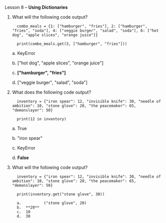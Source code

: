 Lesson 8 – **Using Dictionaries**

1.    What will the following code output?

            combo_meals = {1: ["hamburger", "fries"], 2: ["hamburger", "fries", "soda"], 4: ["veggie burger", "salad", "soda"], 6: ["hot dog", "apple slices", "orange juice"]}
        
            print(combo_meals.get(3, ["hamburger", "fries"]))

      a.      KeyError
      
      b.      ["hot dog", "apple slices", "orange juice"]
      
      c.      **["hamburger", "fries"]**
      
      d.      ["veggie burger", "salad", "soda"]

2.    What does the following code output?

            inventory = {"iron spear": 12, "invisible knife": 30, "needle of ambition": 10, "stone glove": 20, "the peacemaker": 65, "demonslayer": 50}

            print(12 in inventory)

      a.    True
      
      b.	"iron spear"
      
      c.    KeyError

      d.	**False**

3.    What will the following code output?

            inventory = {"iron spear": 12, "invisible knife": 30, "needle of ambition": 10, "stone glove": 20, "the peacemaker": 65, "demonslayer": 50}

            print(inventory.get("stone glove", 30))

            a.          ("stone glove", 20)
            b.	**20**
            c.	10
            d.	30
